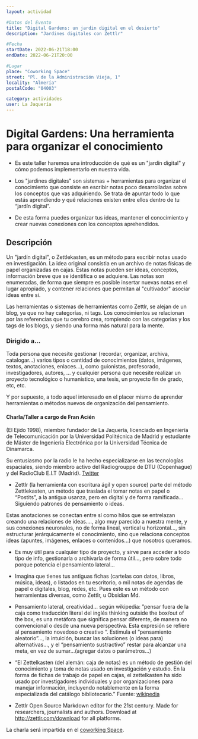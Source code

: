 ```yaml
---
layout: actividad

#Datos del Evento
title: "Digital Gardens: un jardin digital en el desierto"
description: "Jardines digitales con Zettlr"

#Fecha
startDate: 2022-06-21T18:00
endDate: 2022-06-21T20:00

#Lugar
place: "Coworking Space"
street: "Pl. de la Administración Vieja, 1"
locality: "Almería"
postalCode: "04003"

category: actividades
user: La Jaquería
---
```


# Digital Gardens: Una herramienta para organizar el conocimiento

+ Es este taller haremos una introducción de qué es un "jardín digital" y cómo podemos
implementarlo en nuestra vida.

+ Los "jardines digitales" son sistemas + herramientas para organizar el conocimiento que consiste
en escribir notas poco desarrolladas sobre los conceptos que vas adquiriendo. Se trata de 
apuntar todo lo que estás aprendiendo y qué relaciones existen entre ellos dentro de tu
“jardín digital”.

+ De esta forma puedes organizar tus ideas, mantener el conocimiento y crear nuevas
conexiones con los conceptos aprehendidos.

## Descripción

Un "jardín digital", o Zettlekasten, es un método para escribir notas usado en investigación. La idea
original consistia en un archivo de notas físicas de papel organizadas en cajas. Estas notas pueden ser ideas,
conceptos, información breve que se identifica o se adquiere. Las notas son enumeradas, de forma que 
siempre es posible insertar nuevas notas en el lugar apropiado, y contener relaciones que permitan al
"cultivador" asociar ideas entre si.

Las herramientas o sistemas de herramientas como Zettlr, se alejan de un blog, ya que no hay
categorías, ni tags. Los conocimientos se relacionan por las referencias que tu cerebro crea,
rompiendo con las categorias y los tags de los blogs, y siendo una forma más natural para la mente.

### Dirigido a...
Toda persona que necesite gestionar (recordar, organizar, archiva, catalogar...) varios
tipos o cantidad de conocimientos (datos, imágenes, textos, anotaciones, enlaces...), como
guionistas, profesorado, investigadores, autores, ... y cualquier persona que necesite realizar un 
proyecto tecnológico o humanistico, una tesis, un proyecto fin de grado, etc, etc.

Y por supuesto, a todo aquel interesado en el placer mismo de aprender 
herramientas o métodos nuevos de organización del pensamiento. 

#### Charla/Taller a cargo de Fran Acién 
(El Ejido 1998), miembro fundador de La Jaquería,
licenciado en Ingeniería de Telecomunicación por la Universidad Politécnica de Madrid y
estudiante de Máster de Ingeniería Electrónica por la Universidad Técnica de Dinamarca. 

Su entusiasmo por la radio le ha hecho especializarse en las tecnologías espaciales, siendo miembro
activo del Radiogrouppe de DTU (Copenhague) y del RadioClub E.I.T (Madrid). [Twitter](
https://twitter.com/amil101)


* Zettlr (la herramienta con escritura ágil y open source) parte del método Zettlekasten, un
método que traslada el tomar notas en papel o “Postits”, a la antigua usanza, pero en digital y de
forma ramificada... Siguiendo patrones de pensamiento o ideas.

Estas anotaciones se conectan entre sí como hilos que se entrelazan creando una relaciones de
ideas...., algo muy parecido a nuestra mente, y sus conexiones neuronales, no de forma lineal,
vertical u horizontal..., sin estructurar jerárquicamente el conocimiento, sino que relaciona
conceptos ideas (apuntes, imágenes, enlaces o contenidos...) que nosotros queramos.

+ Es muy útil para cualquier tipo de proyecto, y sirve para acceder a todo tipo de info, gestionarla o
archivarla de forma útil..., pero sobre todo porque potencia el pensamiento lateral...

+ Imagina que tienes tus antiguas fichas (cartelas con datos, libros, música, ideas), o listados en tu
escritorio, o mil notas de agendas de papel o digitales, blog, redes, etc. Pues este es un método
con herramientas diversas, como Zettlr, u Obsidian Md.

* Pensamiento lateral, creatividad... según wikipedia: ”pensar fuera de la caja como traducción
literal del inglés thinking outside the box/out of the box, es una metáfora que significa pensar
diferente, de manera no convencional o desde una nueva perspectiva. Esta expresión se refiere al
pensamiento novedoso o creativo “. Estimula el “pensamiento aleatorio”..., la intuición, buscar las
soluciones (o ideas para) alternativas..., y el “pensamiento sustractivo” restar para alcanzar una
meta, en vez de sumar...(agregar datos o parámetros...)

* “El Zettelkasten (del alemán: caja de notas) es un método de gestión del conocimiento y toma de
notas usado en investigación y estudio. En la forma de fichas de trabajo de papel en cajas, el
zettelkasten ha sido usado por investigadores individuales y por organizaciones para manejar
información, incluyendo notablemente en la forma especializada del catálogo bibliotecario.”
Fuente: [wikipedia](https://es.wikipedia.org/wiki/Zettelkasten)

* Zettlr
Open Source Markdown editor for the 21st century. Made for researchers, journalists and authors.
Download at http://zettlr.com/download for all platforms.


La charla será impartida en el [coworking Space](https://workspace.es/).
